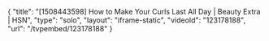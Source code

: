 {
    "title": "[1508443598] How to Make Your Curls Last All Day | Beauty Extra | HSN",
    "type": "solo",
    "layout": "iframe-static",
    "videoId": "123178188",
    "url": "\/tvpembed\/123178188"
}